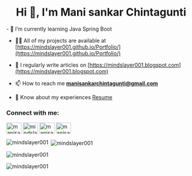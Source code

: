 <h1 align="center">Hi 👋, I'm Mani sankar Chintagunti</h1>
- 🌱 I’m currently learning Java Spring Boot

- 👨‍💻 All of my projects are available at [https://mindslayer001.github.io/Portfolio/](https://mindslayer001.github.io/Portfolio/)

- 📝 I regularly write articles on [https://mindslayer001.blogspot.com](https://mindslayer001.blogspot.com)
  
- 📫 How to reach me **[manisankarchintagunti@gmail.com](mailto:manisankarchintagunti@gmail.com)**
  
- 📄 Know about my experiences [Resume](https://drive.google.com/file/d/1mA2_Dx6HpLoE5DB3l6rrfIQ39dCngp9i/view?usp=sharing)

<h3 align="left">Connect with me:</h3>
<p align="left">
<a href="https://linkedin.com/in/manisankar001" target="blank"><img align="center" src="https://raw.githubusercontent.com/rahuldkjain/github-profile-readme-generator/master/src/images/icons/Social/linked-in-alt.svg" alt="manisankar001" height="30" width="40" /></a>
<a href="https://instagram.com/mindslayer001_" target="blank"><img align="center" src="https://raw.githubusercontent.com/rahuldkjain/github-profile-readme-generator/master/src/images/icons/Social/instagram.svg" alt="mindslayer001_" height="30" width="40" /></a>
<a href="https://www.hackerrank.com/manisankar001" target="blank"><img align="center" src="https://raw.githubusercontent.com/rahuldkjain/github-profile-readme-generator/master/src/images/icons/Social/hackerrank.svg" alt="manisankar001" height="30" width="40" /></a>
<a href="https://www.leetcode.com/manisankar001" target="blank"><img align="center" src="https://raw.githubusercontent.com/rahuldkjain/github-profile-readme-generator/master/src/images/icons/Social/leet-code.svg" alt="manisankar001" height="30" width="40" /></a>
</p>

<p><img align="left" src="https://github-readme-stats.vercel.app/api/top-langs?username=mindslayer001&show_icons=true&locale=en&layout=compact" alt="mindslayer001" /></p>

<p>&nbsp;<img align="center" src="https://github-readme-stats.vercel.app/api?username=mindslayer001&show_icons=true&locale=en" alt="mindslayer001" /></p>

<p><img align="center" src="https://github-readme-streak-stats.herokuapp.com/?user=mindslayer001&" alt="mindslayer001" /></p>
<p align="left"> <img src="https://komarev.com/ghpvc/?username=mindslayer001&label=Profile%20views&color=0e75b6&style=flat" alt="mindslayer001" /> </p>

<p align="left"> <a href="https://twitter.com/" target="blank"><img src="https://img.shields.io/twitter/follow/?logo=twitter&style=for-the-badge" alt="" /></a> </p>
